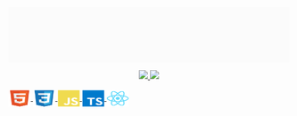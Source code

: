 <p aligh=center>
    <a href="#">
        <img align="center" width="800" height="100" src="badarando.gif">
    </a>
</p>

<div align="center">
  <a href="https://github.com/Badarando">
  <img height="180em" src="https://github-readme-stats.vercel.app/api?username=Badarando&show_icons=true&theme=chartreuse-dark&include_all_commits=true&count_private=true"/>
  <img height="180em" src="https://github-readme-stats.vercel.app/api/top-langs/?username=Badarando&layout=compact&langs_count=7&theme=chartreuse-dark"/>
</div>

<div style="display: inline_block"><br>
  <img align="center" alt="Badaro-HTML" height="30" width="40" src="https://raw.githubusercontent.com/devicons/devicon/master/icons/html5/html5-original.svg">
  <img align="center" alt="Badaro-CSS" height="30" width="40" src="https://raw.githubusercontent.com/devicons/devicon/master/icons/css3/css3-original.svg">
  <img align="center" alt="Badaro-Js" height="30" width="40" src="https://raw.githubusercontent.com/devicons/devicon/master/icons/javascript/javascript-plain.svg">
  <img align="center" alt="Badaro-Ts" height="30" width="40" src="https://raw.githubusercontent.com/devicons/devicon/master/icons/typescript/typescript-plain.svg">
  <img align="center" alt="Badaro-React" height="30" width="40" src="https://raw.githubusercontent.com/devicons/devicon/master/icons/react/react-original.svg">
</div>